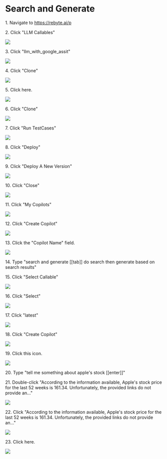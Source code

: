 # Search and Generate


1\. Navigate to https://rebyte.ai/p


2\. Click "LLM Callables"

![](https://ajeuwbhvhr.cloudimg.io/colony-recorder.s3.amazonaws.com/files/2023-09-22/b94aecf8-3c2e-4c32-8d3d-3320779aa89d/ascreenshot.jpeg?tl_px=676,0&br_px=2569,1057&force_format=png&width=1120.0&wat=1&wat_opacity=0.7&wat_gravity=northwest&wat_url=https://colony-recorder.s3.us-west-1.amazonaws.com/images/watermarks/FB923C_standard.png&wat_pad=524,169)


3\. Click "llm_with_google_assit"

![](https://ajeuwbhvhr.cloudimg.io/colony-recorder.s3.amazonaws.com/files/2023-09-22/b43b2c98-0f2f-4ac6-90ed-e903b3e79fdd/ascreenshot.jpeg?tl_px=494,80&br_px=2387,1137&force_format=png&width=1120.0&wat=1&wat_opacity=0.7&wat_gravity=northwest&wat_url=https://colony-recorder.s3.us-west-1.amazonaws.com/images/watermarks/FB923C_standard.png&wat_pad=524,277)


4\. Click "Clone"

![](https://ajeuwbhvhr.cloudimg.io/colony-recorder.s3.amazonaws.com/files/2023-09-22/136f52b8-3fce-48e3-8ee4-f1ef577057fa/ascreenshot.jpeg?tl_px=3017,0&br_px=4910,1057&force_format=png&width=1120.0&wat=1&wat_opacity=0.7&wat_gravity=northwest&wat_url=https://colony-recorder.s3.us-west-1.amazonaws.com/images/watermarks/FB923C_standard.png&wat_pad=524,234)


5\. Click here.

![](https://ajeuwbhvhr.cloudimg.io/colony-recorder.s3.amazonaws.com/files/2023-09-22/8622d9d8-edf3-4894-8b73-4f136fe80f82/ascreenshot.jpeg?tl_px=0,1492&br_px=1892,2549&force_format=png&width=1120.0&wat=1&wat_opacity=0.7&wat_gravity=northwest&wat_url=https://colony-recorder.s3.us-west-1.amazonaws.com/images/watermarks/FB923C_standard.png&wat_pad=255,277)


6\. Click "Clone"

![](https://ajeuwbhvhr.cloudimg.io/colony-recorder.s3.amazonaws.com/files/2023-09-22/d6f8f482-5b44-4431-8844-44ddf2dfdc62/ascreenshot.jpeg?tl_px=0,1602&br_px=1892,2660&force_format=png&width=1120.0&wat=1&wat_opacity=0.7&wat_gravity=northwest&wat_url=https://colony-recorder.s3.us-west-1.amazonaws.com/images/watermarks/FB923C_standard.png&wat_pad=81,279)


7\. Click "Run TestCases"

![](https://ajeuwbhvhr.cloudimg.io/colony-recorder.s3.amazonaws.com/files/2023-09-22/b1118dc4-1911-4444-b81d-8219abffc7d8/ascreenshot.jpeg?tl_px=2643,0&br_px=4536,1057&force_format=png&width=1120.0&wat=1&wat_opacity=0.7&wat_gravity=northwest&wat_url=https://colony-recorder.s3.us-west-1.amazonaws.com/images/watermarks/FB923C_standard.png&wat_pad=524,228)


8\. Click "Deploy"

![](https://ajeuwbhvhr.cloudimg.io/colony-recorder.s3.amazonaws.com/files/2023-09-22/5e178752-9941-42b2-9114-66b764d04007/ascreenshot.jpeg?tl_px=3015,0&br_px=4908,1057&force_format=png&width=1120.0&wat=1&wat_opacity=0.7&wat_gravity=northwest&wat_url=https://colony-recorder.s3.us-west-1.amazonaws.com/images/watermarks/FB923C_standard.png&wat_pad=524,230)


9\. Click "Deploy A New Version"

![](https://ajeuwbhvhr.cloudimg.io/colony-recorder.s3.amazonaws.com/files/2023-09-22/938a5d36-0c99-4bf5-aae9-5957bb62c689/ascreenshot.jpeg?tl_px=1873,901&br_px=3766,1958&force_format=png&width=1120.0&wat=1&wat_opacity=0.7&wat_gravity=northwest&wat_url=https://colony-recorder.s3.us-west-1.amazonaws.com/images/watermarks/FB923C_standard.png&wat_pad=524,277)


10\. Click "Close"

![](https://ajeuwbhvhr.cloudimg.io/colony-recorder.s3.amazonaws.com/files/2023-09-22/5b66841f-f7aa-412e-8ec0-cc4e8b73a2e3/ascreenshot.jpeg?tl_px=1748,1270&br_px=3641,2327&force_format=png&width=1120.0&wat=1&wat_opacity=0.7&wat_gravity=northwest&wat_url=https://colony-recorder.s3.us-west-1.amazonaws.com/images/watermarks/FB923C_standard.png&wat_pad=524,277)


11\. Click "My Copilots"

![](https://ajeuwbhvhr.cloudimg.io/colony-recorder.s3.amazonaws.com/files/2023-09-22/b1f3ca62-8f13-4888-8ee2-d3846679579d/ascreenshot.jpeg?tl_px=401,0&br_px=2294,1057&force_format=png&width=1120.0&wat=1&wat_opacity=0.7&wat_gravity=northwest&wat_url=https://colony-recorder.s3.us-west-1.amazonaws.com/images/watermarks/FB923C_standard.png&wat_pad=524,75)


12\. Click "Create Copilot"

![](https://ajeuwbhvhr.cloudimg.io/colony-recorder.s3.amazonaws.com/files/2023-09-22/347e4a4f-196b-4f33-8cd9-ac9ea17d2552/ascreenshot.jpeg?tl_px=348,0&br_px=2241,1057&force_format=png&width=1120.0&wat=1&wat_opacity=0.7&wat_gravity=northwest&wat_url=https://colony-recorder.s3.us-west-1.amazonaws.com/images/watermarks/FB923C_standard.png&wat_pad=524,185)


13\. Click the "Copilot Name" field.

![](https://ajeuwbhvhr.cloudimg.io/colony-recorder.s3.amazonaws.com/files/2023-09-22/14ab282e-a2f1-4481-986c-80fde65ab95e/ascreenshot.jpeg?tl_px=483,95&br_px=2376,1152&force_format=png&width=1120.0&wat=1&wat_opacity=0.7&wat_gravity=northwest&wat_url=https://colony-recorder.s3.us-west-1.amazonaws.com/images/watermarks/FB923C_standard.png&wat_pad=524,277)


14\. Type "search and generate [[tab]] do search then generate based on search results"


15\. Click "Select Callable"

![](https://ajeuwbhvhr.cloudimg.io/colony-recorder.s3.amazonaws.com/files/2023-09-22/cc730f29-fdbf-4ce6-814a-4e15ac776010/ascreenshot.jpeg?tl_px=595,1162&br_px=2488,2219&force_format=png&width=1120.0&wat=1&wat_opacity=0.7&wat_gravity=northwest&wat_url=https://colony-recorder.s3.us-west-1.amazonaws.com/images/watermarks/FB923C_standard.png&wat_pad=523,277)


16\. Click "Select"

![](https://ajeuwbhvhr.cloudimg.io/colony-recorder.s3.amazonaws.com/files/2023-09-22/800f23d9-8c06-476d-b2ca-7f0cd598afd3/ascreenshot.jpeg?tl_px=0,951&br_px=1892,2008&force_format=png&width=1120.0&wat=1&wat_opacity=0.7&wat_gravity=northwest&wat_url=https://colony-recorder.s3.us-west-1.amazonaws.com/images/watermarks/FB923C_standard.png&wat_pad=96,277)


17\. Click "latest"

![](https://ajeuwbhvhr.cloudimg.io/colony-recorder.s3.amazonaws.com/files/2023-09-22/1466f63a-557f-4dd3-b7bb-fda6337a5b8e/ascreenshot.jpeg?tl_px=2357,1407&br_px=4250,2464&force_format=png&width=1120.0&wat=1&wat_opacity=0.7&wat_gravity=northwest&wat_url=https://colony-recorder.s3.us-west-1.amazonaws.com/images/watermarks/FB923C_standard.png&wat_pad=523,277)


18\. Click "Create Copilot"

![](https://ajeuwbhvhr.cloudimg.io/colony-recorder.s3.amazonaws.com/files/2023-09-22/c37cd843-2ccc-4e94-8abf-20140a3cd646/ascreenshot.jpeg?tl_px=672,1602&br_px=2565,2660&force_format=png&width=1120.0&wat=1&wat_opacity=0.7&wat_gravity=northwest&wat_url=https://colony-recorder.s3.us-west-1.amazonaws.com/images/watermarks/FB923C_standard.png&wat_pad=524,287)


19\. Click this icon.

![](https://ajeuwbhvhr.cloudimg.io/colony-recorder.s3.amazonaws.com/files/2023-09-22/9d6ebe9b-c428-4254-a3c6-45244b42bfe9/ascreenshot.jpeg?tl_px=905,373&br_px=2798,1430&force_format=png&width=1120.0&wat=1&wat_opacity=0.7&wat_gravity=northwest&wat_url=https://colony-recorder.s3.us-west-1.amazonaws.com/images/watermarks/FB923C_standard.png&wat_pad=524,277)


20\. Type "tell me something about apple's stock [[enter]]"


21\. Double-click "According to the information available, Apple's stock price for the last 52 weeks is 161.34. Unfortunately, the provided links do not provide an..."

![](https://ajeuwbhvhr.cloudimg.io/colony-recorder.s3.amazonaws.com/files/2023-09-22/2a92e6e3-3101-4aef-a052-4b1321e65574/ascreenshot.jpeg?tl_px=1360,0&br_px=3253,1057&force_format=png&width=1120.0&wat=1&wat_opacity=0.7&wat_gravity=northwest&wat_url=https://colony-recorder.s3.us-west-1.amazonaws.com/images/watermarks/FB923C_standard.png&wat_pad=524,199)


22\. Click "According to the information available, Apple's stock price for the last 52 weeks is 161.34. Unfortunately, the provided links do not provide an..."

![](https://ajeuwbhvhr.cloudimg.io/colony-recorder.s3.amazonaws.com/files/2023-09-22/0c807958-4419-4b61-893c-47714390e63e/ascreenshot.jpeg?tl_px=1360,0&br_px=3253,1057&force_format=png&width=1120.0&wat=1&wat_opacity=0.7&wat_gravity=northwest&wat_url=https://colony-recorder.s3.us-west-1.amazonaws.com/images/watermarks/FB923C_standard.png&wat_pad=524,199)


23\. Click here.

![](https://ajeuwbhvhr.cloudimg.io/colony-recorder.s3.amazonaws.com/files/2023-09-22/6cc8324c-e460-44cb-b507-612ef92aafb2/ascreenshot.jpeg?tl_px=1187,410&br_px=3080,1467&force_format=png&width=1120.0&wat=1&wat_opacity=0.7&wat_gravity=northwest&wat_url=https://colony-recorder.s3.us-west-1.amazonaws.com/images/watermarks/FB923C_standard.png&wat_pad=524,277)


